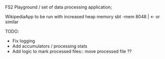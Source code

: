 FS2 Playground / set of data processing application;

WikipediaApp to be run with increased heap memory 
sbt -mem 8048 | <- or similar  


TODO: 
  * Fix logging
  * Add accumulators / processing stats
  * Add logic to mark processed files:: move processed file ??